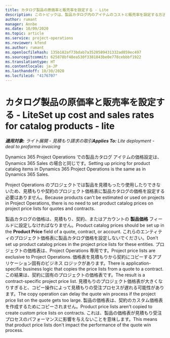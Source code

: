 ```yaml
---
title: カタログ製品の原価率と販売率を設定する - Lite
description: このトピックは、製品カタログ内のアイテムのコストと販売率を設定する方法に関する情報を提供します。
author: rumant
manager: Annbe
ms.date: 10/09/2020
ms.topic: article
ms.service: project-operations
ms.reviewer: kfend
ms.author: rumant
ms.openlocfilehash: 135b182af73bdab7a3520589431332ad059ec497
ms.sourcegitcommit: 625878bf48ea530f3381843be0e778cebbbf1922
ms.translationtype: HT
ms.contentlocale: ja-JP
ms.lasthandoff: 10/30/2020
ms.locfileid: "4176707"
---
```

# <a name="set-up-cost-and-sales-rates-for-catalog-products---lite"></a><span data-ttu-id="10395-103">カタログ製品の原価率と販売率を設定する - Lite</span><span class="sxs-lookup"><span data-stu-id="10395-103">Set up cost and sales rates for catalog products - lite</span></span>

<span data-ttu-id="10395-104">_**適用対象:** ライト展開 - 見積もり請求の取引_</span><span class="sxs-lookup"><span data-stu-id="10395-104">_**Applies To:** Lite deployment - deal to proforma invoicing_</span></span>


<span data-ttu-id="10395-105">Dynamics 365 Project Operations での製品カタログ アイテムの価格設定は、Dynamics 365 Sales の場合と同じです。</span><span class="sxs-lookup"><span data-stu-id="10395-105">Setting up pricing for product catalog items in Dynamics 365 Project Operations is the same as in Dynamics 365 Sales.</span></span>

<span data-ttu-id="10395-106">Project Operations のプロジェクトでは製品を見積もったり使用したりできないため、見積もりや契約のプロジェクト価格表に製品カタログの価格を設定する必要はありません。</span><span class="sxs-lookup"><span data-stu-id="10395-106">Because products can't be estimated or used on projects in Project Operations, there is no need to set product catalog prices on project price lists for quotes and contracts.</span></span>

<span data-ttu-id="10395-107">製品カタログの価格は、見積もり、契約、またはアカウントの **製品価格** フィールドに設定しなければなりません。</span><span class="sxs-lookup"><span data-stu-id="10395-107">Product catalog prices should be set up in the **Product Price** field of a quote, contract, or account.</span></span> <span data-ttu-id="10395-108">これらのエンティティのプロジェクト価格表に製品カタログ価格を設定しないでください。</span><span class="sxs-lookup"><span data-stu-id="10395-108">Don't set up product catalog prices in the project price lists for these entities.</span></span> <span data-ttu-id="10395-109">プロジェクトの価格表は、Project Operations 専用です。</span><span class="sxs-lookup"><span data-stu-id="10395-109">Project price lists are exclusive to Project Operations.</span></span> <span data-ttu-id="10395-110">価格表を見積もりから契約にコピーするアプリケーション固有のビジネス ロジックがあります。</span><span class="sxs-lookup"><span data-stu-id="10395-110">There is application-specific business logic that copies the price lists from a quote to a contract.</span></span> <span data-ttu-id="10395-111">この結果は、契約に固有のプロジェクトの価格表です。</span><span class="sxs-lookup"><span data-stu-id="10395-111">The result is a contract-specific project price list.</span></span> <span data-ttu-id="10395-112">見積もりのプロジェクト価格表が大きくなりすぎると、コピー操作によって見積もりの受注プロセスが遅れる可能性があります。</span><span class="sxs-lookup"><span data-stu-id="10395-112">The copy operation can delay the quote win process if the project price list on the quote gets too large.</span></span> <span data-ttu-id="10395-113">製品の価格表は、契約のカスタム価格表を作成するためにコピーされません。</span><span class="sxs-lookup"><span data-stu-id="10395-113">Product price lists aren't copied to create custom price lists on contracts.</span></span> <span data-ttu-id="10395-114">これは、製品の価格表が見積もり受注プロセスのパフォーマンスに影響を与えないことを意味します。</span><span class="sxs-lookup"><span data-stu-id="10395-114">This means that product price lists don't impact the performance of the quote win process.</span></span>
